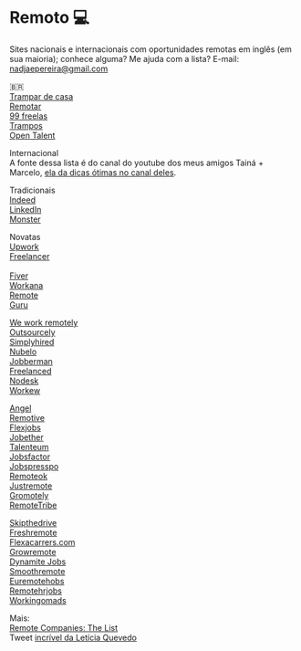 # Remoto 💻 
Sites nacionais e internacionais com oportunidades remotas em inglês (em sua maioria); conhece alguma? Me ajuda com a lista? 
E-mail: nadjaepereira@gmail.com 

🇧🇷 </br>
[Trampar de casa](https://trampardecasa.com.br/)</br>
[Remotar](https://remotar.com.br/)</br>
[99 freelas](www.99freelas.com.br)</br> 
[Trampos](www.trampos.co)</br>
[Open Talent](www.opentalent.com.br)</br>

Internacional </br> 
A fonte dessa lista é do canal do youtube dos meus amigos Tainá + Marcelo, [ela da dicas ótimas no canal deles]( 
https://www.youtube.com/watch?v=Tlr4tHvXclk&ab_channel=Tain%C3%A1eMarcelo).</br> 

Tradicionais </br> 
[Indeed](www.indeed.com) </br> 
[LinkedIn](www.linkedin.com) </br>
[Monster](www.monster.com)

Novatas </br> 
[Upwork](www.upwork.com) </br> 
[Freelancer](www.freelancer.com) </br>  
[Fiver](www.fiverr.com) </br> 
[Workana](www.workana.com) </br> 
[Remote](www.remote.co) </br> 
[Guru](www.guru.com) </br> 

[We work remotely](www.weworkremotely.com)</br> 
[Outsourcely](www.outsourcely.com)</br> 
[Simplyhired](www.simplyhired.com)</br> 
[Nubelo](www.nubelo.com)</br> 
[Jobberman](www.jobberman.com)</br> 
[Freelanced](www.freelanced.com)</br> 
[Nodesk](www.nodesk.co)</br> 
[Workew](www.workew.com)</br>

[Angel](www.angel.co)</br>
[Remotive](www.remotive.io)</br>
[Flexjobs](www.flexjobs.com)</br>
[Jobether](www.jobgether.com)</br>
[Talenteum](www.talenteum.com)</br>
[Jobsfactor](www.jobsfactor.eu)</br>
[Jobspresspo](www.jobspresso.co)</br>
[Remoteok](www.remoteok.io)</br>
[Justremote](www.justremote.co)</br>
[Gromotely](www.growmotely.com)</br>
[RemoteTribe](www.remotetribe.io)</br>

[Skipthedrive](www.skipthedrive.com)</br>
[Freshremote](www.freshremote.work)</br>
[Flexacarrers.com](www.flexacareers.com)</br> 
[Growremote](www.growremote.ie)</br>
[Dynamite Jobs](www.dynamitejobs.co)</br>
[Smoothremote](www.smoothremote.com)</br>
[Euremotehobs](www.euremotejobs.com)</br>
[Remotehrjobs](www.remotehrjobs.com)</br>
[Workingomads](www.workingnomads.co)</br>

Mais: </br>
[Remote Companies: The List](https://www.linkedin.com/pulse/remote-companies-list-hanna-larsson/?trackingId=tNQdtholR7G7D0milNBWNA%3D%3Dww)</br> 
Tweet [incrível da Letícia Quevedo](https://twitter.com/techleti/status/1603182755550203904)





